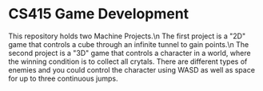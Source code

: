 # CS415 Game Development

This repository holds two Machine Projects.\n
The first project is a "2D" game that controls a cube through an infinite tunnel to gain points.\n
The second project is a "3D" game that controls a character in a world, where the winning condition is to collect all crytals. There are different types of enemies and you could control the character using WASD as well as space for up to three continuous jumps.
